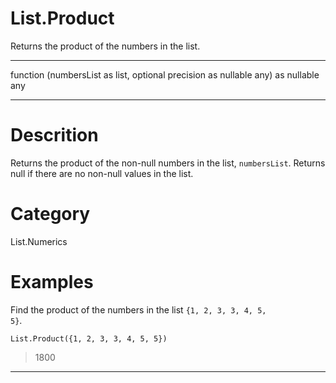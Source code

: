 ﻿# List.Product
Returns the product of the numbers in the list.
***
function (numbersList as list, optional precision as nullable any) as nullable any
***
# Descrition 
Returns the product of the non-null numbers in the list, <code>numbersList</code>. Returns null if there are no non-null values in the list.
# Category 
List.Numerics
# Examples 
Find the product of the numbers in the list <code>{1, 2, 3, 3, 4, 5, 5}</code>.
```
List.Product({1, 2, 3, 3, 4, 5, 5})
```
> 1800
***
